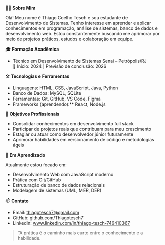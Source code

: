 👨‍💻 **Sobre Mim**

Olá! Meu nome é Thiago Coelho Tesch e sou estudante de Desenvolvimento de Sistemas. Tenho interesse em aprender e aplicar conhecimentos em programação, análise de sistemas, banco de dados e desenvolvimento web. Estou constantemente buscando me aprimorar por meio de projetos práticos, estudos e colaboração em equipe.

 🎓 **Formação Acadêmica**

- Técnico em Desenvolvimento de Sistemas
  Senai – Petrópolis/RJ  
  📅 Início: 2024 | Previsão de conclusão: 2026

 🛠️ **Tecnologias e Ferramentas**

- Linguagens: HTML, CSS, JavaScript, Java, Python
- Banco de Dados: MySQL, SQLite
- Ferramentas: Git, GitHub, VS Code, Figma
- Frameworks (aprendendo):** React, Node.js

📌 **Objetivos Profissionais**

- Consolidar conhecimentos em desenvolvimento full stack
- Participar de projetos reais que contribuam para meu crescimento
- Estagiar ou atuar como desenvolvedor júnior futuramente
- Aprimorar habilidades em versionamento de código e metodologias ágeis

 🌱 **Em Aprendizado**

Atualmente estou focado em:

- Desenvolvimento Web com JavaScript moderno
- Prática com Git/GitHub
- Estruturação de banco de dados relacionais
- Modelagem de sistemas (UML, MER, DER)

📫 **Contato**

- Email: thiagotesch7@gmail.com
- GitHub: github.com/Thiagotesch7
- LinkedIn: www.linkedin.com/in/thiago-tesch-746410367

 >“A prática é o caminho mais curto entre o conhecimento e a habilidade.
